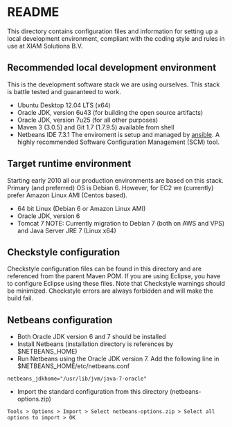 # README

This directory contains configuration files and information for setting up a
local development environment, compliant with the coding style and rules in use
at XIAM Solutions B.V.

## Recommended local development environment
This is the development software stack we are using ourselves. This stack is battle tested and
guaranteed to work.
+ Ubuntu Desktop 12.04 LTS (x64)
+ Oracle JDK, version 6u43 (for building the open source artifacts)
+ Oracle JDK, version 7u25 (for all other purposes)
+ Maven 3 (3.0.5) and Git 1.7 (1.7.9.5) available from shell
+ Netbeans IDE 7.3.1
The enviroment is setup and managed by [ansible](http://ansible.cc/). A highly recommended 
Software Configuration Management (SCM) tool.

## Target runtime environment
Starting early 2010 all our production environments are based on this stack.
Primary (and preferred) OS is Debian 6. However, for EC2 we (currently) prefer
Amazon Linux AMI (Centos based).
+ 64 bit Linux (Debian 6 or Amazon Linux AMI)
+ Oracle JDK, version 6
+ Tomcat 7
NOTE: Currently migration to Debian 7 (both on AWS and VPS) and Java Server JRE 7 (Linux x64)

## Checkstyle configuration
Checkstyle configuration files can be found in this directory and are referenced from the 
parent Maven POM. If you are using Eclipse, you have to configure Eclipse using these files.
Note that Checkstyle warnings should be minimized. Checkstyle errors are always forbidden 
and will make the build fail.

## Netbeans configuration
+ Both Oracle JDK version 6 and 7 should be installed
+ Install Netbeans (installation directory is references by $NETBEANS_HOME)
+ Run Netbeans using the Oracle JDK version 7. Add the following line in $NETBEANS_HOME/etc/netbeans.conf
```
netbeans_jdkhome="/usr/lib/jvm/java-7-oracle"
```
+ Import the standard configuration from this directory (netbeans-options.zip)
```
Tools > Options > Import > Select netbeans-options.zip > Select all options to import > OK
```






